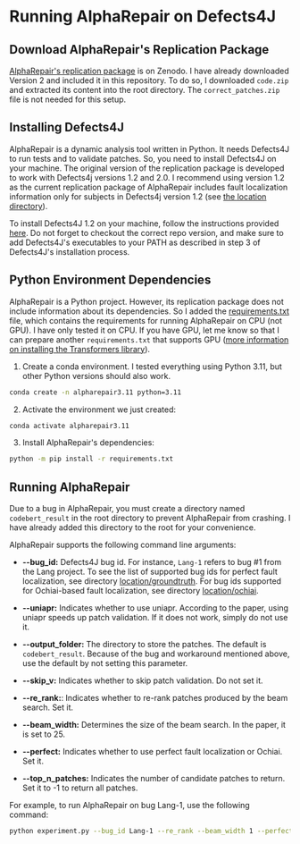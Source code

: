 # Running AlphaRepair on Defects4J

## Download AlphaRepair's Replication Package

[AlphaRepair's replication package](https://zenodo.org/records/6819444)
is on Zenodo. I have already downloaded Version 2 and
included it in this repository. To do so, I downloaded `code.zip` and
extracted its content into the root directory.
The `correct_patches.zip` file is not needed for this setup.

## Installing Defects4J

AlphaRepair is a dynamic analysis tool written in Python.
It needs Defects4J to run tests and to validate patches.
So, you need to install Defects4J on your machine.
The original version of the replication package is developed
to work with Defects4j versions 1.2 and 2.0.
I recommend using version 1.2 as the current replication
package of AlphaRepair includes fault localization
information only for subjects 
in Defects4j version 1.2 (see [the location directory](location)).

To install Defects4J 1.2 on your machine, follow
the instructions provided
[here](https://github.com/rjust/defects4j/tree/v1.2.0).
Do not forget to checkout the correct repo version, and
make sure to add Defects4J's executables to your PATH
as described in step 3 of Defects4J's installation process.

## Python Environment Dependencies

AlphaRepair is a Python project. However, its replication
package does not include information about
its dependencies.
So I added the [requirements.txt](requirements.txt) file,
which contains the requirements for running AlphaRepair on CPU (not GPU).
I have only tested it on CPU. If you have GPU, let me know
so that I can prepare another `requirements.txt` that supports
GPU 
([more information on installing the Transformers library](https://huggingface.co/docs/transformers/en/installation)).

1. Create a conda environment. I tested everything using Python 3.11,
but other Python versions should also work.

```bash
conda create -n alpharepair3.11 python=3.11
```

2. Activate the environment we just created:

```bash
conda activate alpharepair3.11
```

3. Install AlphaRepair's dependencies:

```bash
python -m pip install -r requirements.txt
```

## Running AlphaRepair

Due to a bug in AlphaRepair, you must create a directory named `codebert_result`
in the root directory to prevent AlphaRepair from crashing.
I have already added this directory to the root for your convenience.

AlphaRepair supports the following command line arguments:

- **--bug_id:**
Defects4J bug id. For instance, `Lang-1` refers to bug #1 from the Lang project.
To see the list of supported bug ids for perfect fault localization,
see directory [location/groundtruth](location/groundtruth).
For bug ids supported for Ochiai-based fault localization,
see directory [location/ochiai](location/ochiai).

- **--uniapr:** Indicates whether to use uniapr. According to the paper,
using uniapr speeds up patch validation. If
it does not work, simply do not use it.

- **--output_folder:** The directory to store the patches.
The default is `codebert_result`. Because of the bug and workaround
mentioned above, use the default by not setting this parameter.

- **--skip_v:** Indicates whether to skip patch validation.
Do not set it.

- **--re_rank:**: Indicates whether to re-rank patches produced by
the beam search. Set it.

- **--beam_width:** Determines the size of the beam search.
In the paper, it is set to 25.

- **--perfect:** Indicates whether to use perfect fault localization or Ochiai.
Set it.

- **--top_n_patches:** Indicates the number of candidate patches to return.
Set it to -1 to return all patches.
 
For example, to run AlphaRepair on bug Lang-1, use the following
command:

```bash
python experiment.py --bug_id Lang-1 --re_rank --beam_width 1 --perfect --top_n_patches -1
```
